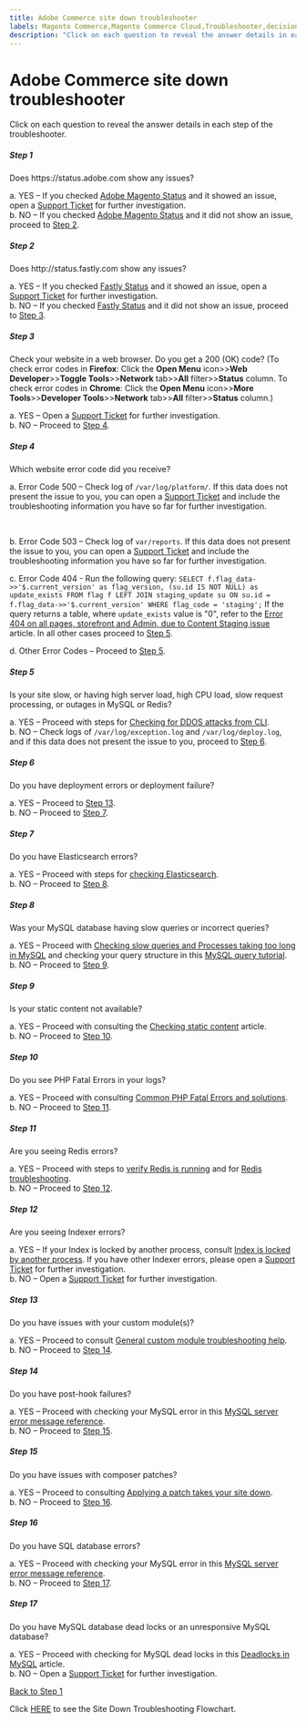 ```yaml
---
title: Adobe Commerce site down troubleshooter
labels: Magento Commerce,Magento Commerce Cloud,Troubleshooter,decision,down,how to,site,tree,Adobe Commerce,cloud infrastructure,on-premises
description: "Click on each question to reveal the answer details in each step of the troubleshooter."
---
```


# Adobe Commerce site down troubleshooter

Click on each question to reveal the answer details in each step of the troubleshooter.

<div class="zd-accordion">
<div id="zd-accordion-1" class="zd-accordion-panel">
<h5>Step 1</h5>
<div class="zd-accordion-section">Does https://status.adobe.com show any issues?</div>
<p class="zd-accordion-text">a. YES – If you checked <a href="https://status.adobe.com/products/3350">Adobe Magento Status</a> and it showed an issue, open a <a href="https://support.magento.com/hc/en-us/articles/360019088251-Submit-a-support-ticket">Support Ticket</a> for further investigation.<br>
b. NO – If you checked <a href="https://status.adobe.com/products/3350">Adobe Magento Status</a> and it did not show an issue, proceed to <a class="accordion-anchor" href="#zd-accordion-2">Step 2</a>.</p>
</div>
<div class="zd-accordion-panel">
<div id="zd-accordion-2" class="zd-accordion-panel">
<h5>Step 2</h5>
<div class="zd-accordion-section">Does http://status.fastly.com show any issues?</div>
<p class="zd-accordion-text">a. YES – If you checked <a href="https://status.fastly.com/">Fastly Status</a> and it showed an issue, open a <a href="https://support.magento.com/hc/en-us/articles/360019088251-Submit-a-support-ticket">Support Ticket</a> for further investigation.<br>
b. NO – If you checked <a href="https://status.fastly.com/">Fastly Status</a> and it did not show an issue, proceed to <a class="accordion-anchor" href="#zd-accordion-3">Step 3</a>.</p>
</div>
<div class="zd-accordion-panel">
<div id="zd-accordion-3" class="zd-accordion-panel">
<h5>Step 3</h5>
<div class="zd-accordion-section">Check your website in a web browser. Do you get a 200 (OK) code?  (To check error codes in <strong>Firefox</strong>: Click the <strong>Open Menu</strong> icon>><strong>Web Developer</strong>>><strong>Toggle Tools</strong>>><strong>Network</strong> tab>><strong>All</strong> filter>><strong>Status</strong> column. To check error codes in <strong>Chrome</strong>: Click the <strong>Open Menu</strong> icon>><strong>More Tools</strong>>><strong>Developer Tools</strong>>><strong>Network</strong> tab>><strong>All</strong> filter>><strong>Status</strong> column.)</div>
<p class="zd-accordion-text">a. YES – Open a <a href="https://support.magento.com/hc/en-us/articles/360019088251-Submit-a-support-ticket">Support Ticket</a> for further investigation.<br>
b. NO – Proceed to <a class="accordion-anchor" href="#zd-accordion-4">Step 4</a>.</p>
</div>
<div class="zd-accordion-panel">
<div id="zd-accordion-4" class="zd-accordion-panel">
<h5>Step 4</h5>
<div class="zd-accordion-section">Which website error code did you receive?</div>
<p class="zd-accordion-text">a. Error Code 500 – Check log of <code>/var/log/platform/<project_id></code>. If this data does not present the issue to you, you can open a <a href="https://support.magento.com/hc/en-us/articles/360019088251-Submit-a-support-ticket">Support Ticket</a> and include the troubleshooting information you have so far for further investigation.</p><br>
<p class="zd-accordion-text">b. Error Code 503 – Check log of <code>var/reports</code>. If this data does not present the issue to you, you can open a <a href="https://support.magento.com/hc/en-us/articles/360019088251-Submit-a-support-ticket">Support Ticket</a> and include the troubleshooting information you have so far for further investigation.</p>
<p class="zd-accordion-text">c. Error Code 404 - Run the following query:
<code>SELECT f.flag_data->>'$.current_version' as flag_version, (su.id IS NOT NULL) as update_exists FROM flag f LEFT JOIN staging_update su ON su.id = f.flag_data->>'$.current_version' WHERE flag_code = 'staging';</code> If the query returns a table, where <code>update_exists</code> value is "0", refer to the <a href="https://support.magento.com/hc/en-us/articles/360000262174">Error 404 on all pages, storefront and Admin, due to Content Staging issue</a> article. In all other cases proceed to <a class="accordion-anchor" href="#zd-accordion-5">Step 5</a>.</p>
<p class="zd-accordion-text">d. Other Error Codes – Proceed to <a class="accordion-anchor" href="#zd-accordion-5">Step 5</a>.</p>
</div>
<div class="zd-accordion-panel">
<div id="zd-accordion-5" class="zd-accordion-panel">
<h5>Step 5</h5>
<div class="zd-accordion-section">Is your site slow, or having high server load, high CPU load, slow request processing, or outages in MySQL or Redis?</div>
<p class="zd-accordion-text">a. YES – Proceed with steps for <a href="https://support.magento.com/hc/en-us/articles/360030941932">Checking for DDOS attacks from CLI</a>.<br>
b. NO – Check logs of <code>/var/log/exception.log</code> and <code>/var/log/deploy.log</code>, and if this data does not present the issue to you, proceed to <a class="accordion-anchor" href="#zd-accordion-6">Step 6</a>.</p>
</div>
<div class="zd-accordion-panel">
<div id="zd-accordion-6" class="zd-accordion-panel">
<h5>Step 6</h5>
<div class="zd-accordion-section">Do you have deployment errors or deployment failure?</div>
<p class="zd-accordion-text">a. YES – Proceed to <a class="accordion-anchor" href="#zd-accordion-13">Step 13</a>.<br>
b. NO – Proceed to <a class="accordion-anchor" href="#zd-accordion-7">Step 7</a>.</p>
</div>
<div class="zd-accordion-panel">
<div id="zd-accordion-7" class="zd-accordion-panel">
<h5>Step 7</h5>
<div class="zd-accordion-section">Do you have Elasticsearch errors?</div>
<p class="zd-accordion-text">a. YES – Proceed with steps for <a href="https://devdocs.magento.com/guides/v2.3/config-guide/elasticsearch/configure-magento.html">checking Elasticsearch</a>.<br>
b. NO – Proceed to <a class="accordion-anchor" href="#zd-accordion-8">Step 8</a>.</p>
</div>
<div class="zd-accordion-panel">
<div id="zd-accordion-8" class="zd-accordion-panel">
<h5>Step 8</h5>
<div class="zd-accordion-section">Was your MySQL database having slow queries or incorrect queries?</div>
<p class="zd-accordion-text">a. YES – Proceed with <a href="https://support.magento.com/hc/en-us/articles/360030903091">Checking slow queries and Processes taking too long in MySQL</a> and checking your query structure in this <a href="https://dev.mysql.com/doc/refman/5.5/en/entering-queries.html">MySQL query tutorial</a>.<br>
b. NO – Proceed to <a class="accordion-anchor" href="#zd-accordion-9">Step 9</a>.</p>
</div>
<div class="zd-accordion-panel">
<div id="zd-accordion-9" class="zd-accordion-panel">
<h5>Step 9</h5>
<div class="zd-accordion-section">Is your static content not available?</div>
<p class="zd-accordion-text">a. YES – Proceed with consulting the <a href="https://support.magento.com/hc/en-us/articles/360031624091">Checking static content</a> article.<br>
b. NO – Proceed to <a class="accordion-anchor" href="#zd-accordion-10">Step 10</a>.</p>
</div>
<div class="zd-accordion-panel">
<div id="zd-accordion-10" class="zd-accordion-panel">
<h5>Step 10</h5>
<div class="zd-accordion-section">Do you see PHP Fatal Errors in your logs?</div>
<p class="zd-accordion-text">a. YES – Proceed with consulting <a href="https://support.magento.com/hc/en-us/articles/360030568432">Common PHP Fatal Errors and solutions</a>.<br>
b. NO – Proceed to <a class="accordion-anchor" href="#zd-accordion-11">Step 11</a>.</p>
</div>
<div class="zd-accordion-panel">
<div id="zd-accordion-11" class="zd-accordion-panel">
<h5>Step 11</h5>
<div class="zd-accordion-section">Are you seeing Redis errors?</div>
<p class="zd-accordion-text">a. YES – Proceed with steps to <a href="https://devdocs.magento.com/guides/v2.3/config-guide/redis/redis-session.html#redis-verify">verify Redis is running</a> and for <a href="https://redis.io/topics/problems">Redis troubleshooting</a>.<br>
b. NO – Proceed to <a class="accordion-anchor" href="#zd-accordion-12">Step 12</a>.</p>
</div>
<div class="zd-accordion-panel">
<div id="zd-accordion-12" class="zd-accordion-panel">
<h5>Step 12</h5>
<div class="zd-accordion-section">Are you seeing Indexer errors?</div>
<p class="zd-accordion-text">a. YES – If your Index is locked by another process, consult <a href="https://support.magento.com/hc/en-us/articles/360030683752">Index is locked by another process</a>. If you have other Indexer errors, please open a <a href="https://support.magento.com/hc/en-us/articles/360019088251-Submit-a-support-ticket">Support Ticket</a> for further investigation.<br>
b. NO – Open a <a href="https://support.magento.com/hc/en-us/articles/360019088251-Submit-a-support-ticket">Support Ticket</a> for further investigation.</p>
</div>
<div class="zd-accordion-panel">
<div id="zd-accordion-13" class="zd-accordion-panel">
<h5>Step 13</h5>
<div class="zd-accordion-section">Do you have issues with your custom module(s)?</div>
<p class="zd-accordion-text">a. YES – Proceed to consult <a href="https://support.magento.com/hc/en-us/articles/360031030751">General custom module troubleshooting help</a>.<br>
b. NO – Proceed to <a class="accordion-anchor" href="#zd-accordion-14">Step 14</a>.</p>
</div>
<div class="zd-accordion-panel">
<div id="zd-accordion-14" class="zd-accordion-panel">
<h5>Step 14</h5>
<div class="zd-accordion-section">Do you have post-hook failures?</div>
<p class="zd-accordion-text">a. YES – Proceed with checking your MySQL error in this <a href="https://dev.mysql.com/doc/mysql-errors/5.7/en/server-error-reference.html">MySQL server error message reference</a>.<br>
b. NO – Proceed to <a class="accordion-anchor" href="#zd-accordion-15">Step 15</a>.</p>
</div>
<div id="zd-accordion-15" class="zd-accordion-panel">
<div class="zd-accordion-panel">
<h5>Step 15</h5>
<div class="zd-accordion-section">Do you have issues with composer patches?</div>
<p class="zd-accordion-text">a. YES – Proceed to consulting <a href="https://support.magento.com/hc/en-us/articles/360030867871">Applying a patch takes your site down</a>.<br>
b. NO – Proceed to <a class="accordion-anchor" href="#zd-accordion-16">Step 16</a>.</p>
</div>
<div class="zd-accordion-panel">
<div id="zd-accordion-16" class="zd-accordion-panel">
<h5>Step 16</h5>
<div class="zd-accordion-section">Do you have SQL database errors?</div>
<p class="zd-accordion-text">a. YES – Proceed with checking your MySQL error in this <a href="https://dev.mysql.com/doc/mysql-errors/5.7/en/server-error-reference.html">MySQL server error message reference</a>.<br>
b. NO – Proceed to <a class="accordion-anchor" href="#zd-accordion-17">Step 17</a>.</p>
</div>
<div class="zd-accordion-panel">
<div id="zd-accordion-17" class="zd-accordion-panel">
<h5>Step 17</h5>
<div class="zd-accordion-section">Do you have MySQL database dead locks or an unresponsive MySQL database?</div>
<p class="zd-accordion-text">a. YES – Proceed with checking for MySQL dead locks in this <a href="https://support.magento.com/hc/en-us/articles/360031622211">Deadlocks in MySQL</a> article.<br>
b. NO – Open a <a href="https://support.magento.com/hc/en-us/articles/360019088251-Submit-a-support-ticket">Support Ticket</a> for further investigation.</p>
</div>
</div>

 [Back to Step 1](#zd-accordion-1)

Click [HERE](https://support.magento.com/hc/en-us/articles/360031107111) to see the Site Down Troubleshooting Flowchart.